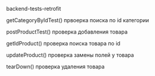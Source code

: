 backend-tests-retrofit

getCategoryByIdTest() првоерка поиска по id категории

postProductTest() проверка добавления товара

getIdProduct() проверка поиска товара по id

updateProduct() проверка замены полей у товара

tearDown() проверка удаления товара

